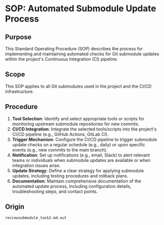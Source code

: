 # SOP: Automated Submodule Update Process

## Purpose
This Standard Operating Procedure (SOP) describes the process for implementing and maintaining automated checks for Git submodule updates within the project's Continuous Integration (CI) pipeline.

## Scope
This SOP applies to all Git submodules used in the project and the CI/CD infrastructure.

## Procedure
1.  **Tool Selection**: Identify and select appropriate tools or scripts for monitoring upstream submodule repositories for new commits.
2.  **CI/CD Integration**: Integrate the selected tools/scripts into the project's CI/CD pipeline (e.g., GitHub Actions, GitLab CI).
3.  **Trigger Mechanism**: Configure the CI/CD pipeline to trigger submodule update checks on a regular schedule (e.g., daily) or upon specific events (e.g., new commits to the main branch).
4.  **Notification**: Set up notifications (e.g., email, Slack) to alert relevant teams or individuals when submodule updates are available or when integration issues arise.
5.  **Update Strategy**: Define a clear strategy for applying submodule updates, including testing procedures and rollback plans.
6.  **Documentation**: Maintain comprehensive documentation of the automated update process, including configuration details, troubleshooting steps, and contact points.

## Origin
`reviewsubmodule_task2.md.out`
